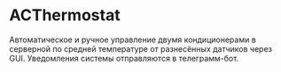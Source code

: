 # ACThermostat

Автоматическое и ручное управление двумя кондиционерами в серверной по средней температуре от разнесённых датчиков через GUI. Уведомления системы отправляются в телеграмм-бот.
